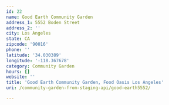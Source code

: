 ```yaml
---
id: 22
name: Good Earth Community Garden
address_1: 5552 Boden Street
address_2: ''
city: Los Angeles
state: CA
zipcode: '90016'
phone: ''
latitude: '34.030389'
longitude: '-118.367678'
category: Community Garden
hours: []
website: ''
title: 'Good Earth Community Garden, Food Oasis Los Angeles'
uri: /community-garden-from-staging-api/good-earth5552/

---
```

